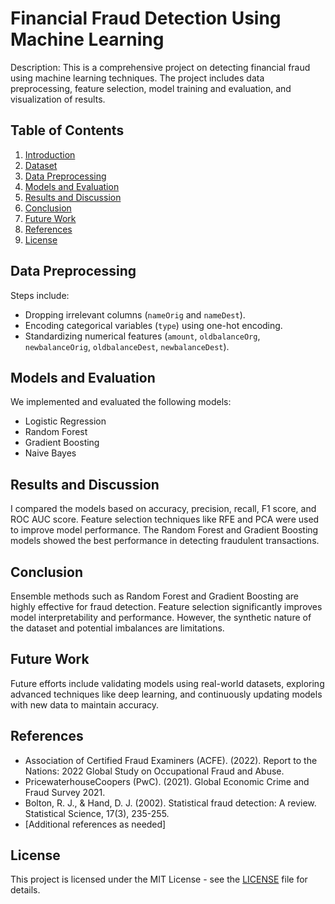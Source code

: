 # Financial Fraud Detection Using Machine Learning

Description: 
This is a comprehensive project on detecting financial fraud using machine learning techniques. The project includes data preprocessing, feature selection, model training and evaluation, and visualization of results.

## Table of Contents
1. [Introduction](#introduction)
2. [Dataset](#dataset)
3. [Data Preprocessing](#data-preprocessing)
4. [Models and Evaluation](#models-and-evaluation)
5. [Results and Discussion](#results-and-discussion)
6. [Conclusion](#conclusion)
7. [Future Work](#future-work)
8. [References](#references)
9. [License](#license)

## Data Preprocessing
Steps include:
- Dropping irrelevant columns (`nameOrig` and `nameDest`).
- Encoding categorical variables (`type`) using one-hot encoding.
- Standardizing numerical features (`amount`, `oldbalanceOrg`, `newbalanceOrig`, `oldbalanceDest`, `newbalanceDest`).

## Models and Evaluation
We implemented and evaluated the following models:
- Logistic Regression
- Random Forest
- Gradient Boosting
- Naive Bayes

## Results and Discussion
I compared the models based on accuracy, precision, recall, F1 score, and ROC AUC score. Feature selection techniques like RFE and PCA were used to improve model performance. The Random Forest and Gradient Boosting models showed the best performance in detecting fraudulent transactions.

## Conclusion
Ensemble methods such as Random Forest and Gradient Boosting are highly effective for fraud detection. Feature selection significantly improves model interpretability and performance. However, the synthetic nature of the dataset and potential imbalances are limitations.

## Future Work
Future efforts include validating models using real-world datasets, exploring advanced techniques like deep learning, and continuously updating models with new data to maintain accuracy.

## References
- Association of Certified Fraud Examiners (ACFE). (2022). Report to the Nations: 2022 Global Study on Occupational Fraud and Abuse.
- PricewaterhouseCoopers (PwC). (2021). Global Economic Crime and Fraud Survey 2021.
- Bolton, R. J., & Hand, D. J. (2002). Statistical fraud detection: A review. Statistical Science, 17(3), 235-255.
- [Additional references as needed]

## License
This project is licensed under the MIT License - see the [LICENSE](LICENSE) file for details.
